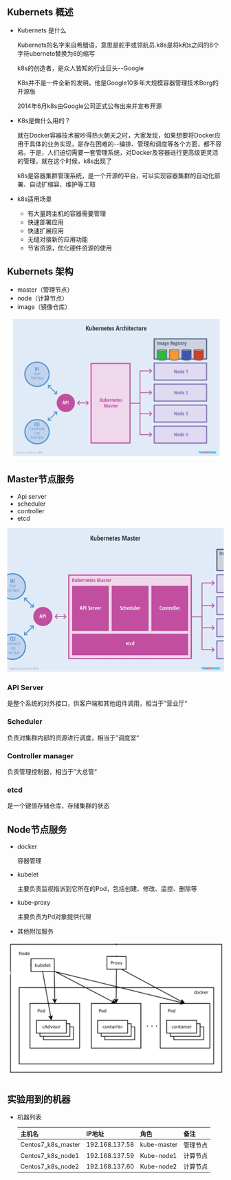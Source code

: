 ## Kubernets 概述

* Kubernets 是什么

  Kubernets的名字来自希腊语，意思是舵手或领航员.k8s是将k和s之间的8个字符ubernete替换为8的缩写

  k8s的创造者，是众人皆知的行业巨头--Google

  K8s并不是一件全新的发明，他是Google10多年大规模容器管理技术Borg的开源版

  2014年6月k8s由Google公司正式公布出来并宣布开源

* K8s是做什么用的？

  就在Docker容器技术被吵得热火朝天之时，大家发现，如果想要将Docker应用于具体的业务实现，是存在困难的--编排、管理和调度等各个方面，都不容易。于是，人们迫切需要一套管理系统，对Docker及容器进行更高级更灵活的管理，就在这个时候，k8s出现了

  k8s是容器集群管理系统，是一个开源的平台，可以实现容器集群的自动化部署、自动扩缩容、维护等工鞥

* k8s适用场景

  - 有大量跨主机的容器需要管理
  - 快速部署应用
  - 快速扩展应用
  - 无缝对接新的应用功能
  - 节省资源，优化硬件资源的使用

## Kubernets 架构

* master（管理节点）
* node（计算节点）
* image（镜像仓库）

![image-20210426235433909](assets/image-20210426235433909.png)

## Master节点服务

* Api server
* scheduler
* controller
* etcd

![image-20210426235749370](assets/image-20210426235749370.png)

### API Server

是整个系统的对外接口，供客户端和其他组件调用，相当于”营业厅“

### Scheduler

负责对集群内部的资源进行调度，相当于”调度室“

### Controller manager

负责管理控制器，相当于”大总管“

### etcd

是一个键值存储仓库，存储集群的状态

## Node节点服务

* docker

  容器管理

* kubelet

  主要负责监视指派到它所在的Pod，包括创建、修改、监控、删除等

* kube-proxy

  主要负责为Pd对象提供代理

* 其他附加服务

![image-20210427000220359](assets/image-20210427000220359.png)





## 实验用到的机器

* 机器列表

  | 主机名             | IP地址         | 角色        | 备注     |
  | ------------------ | -------------- | ----------- | -------- |
  | Centos7_k8s_master | 192.168.137.58 | kube-master | 管理节点 |
  | Centos7_k8s_node1  | 192.168.137.59 | Kube-node1  | 计算节点 |
  | Centos7_k8s_node2  | 192.168.137.60 | Kube-node2  | 计算节点 |

